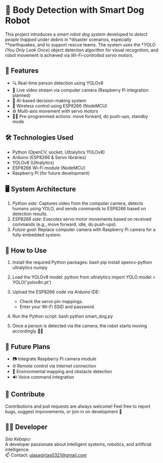 # 🤖 Body Detection with Smart Dog Robot

This project introduces a *smart robot dog system* developed to *detect people trapped under debris* in *disaster scenarios, especially **earthquakes, and to support rescue teams. The system uses the **YOLO (You Only Look Once)* object detection algorithm for visual recognition, and robot movement is achieved via *Wi-Fi-controlled servo motors*.

## 🚀 Features

- 🔍 Real-time person detection using YOLOv8
- 🎥 Live video stream via computer camera (Raspberry Pi integration planned)
- 🧠 AI-based decision-making system
- 📡 Wireless control using ESP8266 (NodeMCU)
- ⚙️ Multi-axis movement with servo motors
- 🤸‍♂️ Pre-programmed actions: move forward, do push-ups, standby mode

## 🛠️ Technologies Used

- Python (OpenCV, socket, Ultralytics YOLOv8)
- Arduino (ESP8266 & Servo libraries)
- YOLOv8 (Ultralytics)
- ESP8266 Wi-Fi module (NodeMCU)
- Raspberry Pi (for future development)

## 🖥️ System Architecture

1. *Python side*: Captures video from the computer camera, detects humans using YOLO, and sends commands to ESP8266 based on detection results.
2. *ESP8266 side*: Executes servo motor movements based on received commands (e.g., move forward, idle, do push-ups).
3. *Future goal*: Replace computer camera with Raspberry Pi camera for a fully embedded system.

## 🔧 How to Use

1. Install the required Python packages:
    bash
    pip install opencv-python ultralytics numpy
    

2. Load the YOLOv8 model:
    python
    from ultralytics import YOLO
    model = YOLO('yolov8n.pt')
    

3. Upload the ESP8266 code via Arduino IDE:
    - Check the servo pin mappings.
    - Enter your Wi-Fi SSID and password.

4. Run the Python script:
    bash
    python smart_dog.py
    

5. Once a person is detected via the camera, the robot starts moving accordingly 🚶‍♂️

## 📌 Future Plans

- 📷 Integrate Raspberry Pi camera module
- 🌐 Remote control via Internet connection
- 🧭 Environmental mapping and obstacle detection
- 🔊 Voice command integration

## 🤝 Contribute

Contributions and pull requests are always welcome! Feel free to report bugs, suggest improvements, or join in on development 🙌

## 🧑‍💻 Developer

*Sıla Kebapcı*  
A developer passionate about intelligent systems, robotics, and artificial intelligence.  
📫 Contact: ulasagirtas0321@gmail.com
